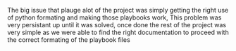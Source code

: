 The big issue that plauge alot of the project was simply getting the right use of python formating and making those playbooks work, This problem was very persistant up until
it was solved, once done the rest of the project was very simple as we were able to find the right documentation to proceed with the correct formating of the playbook files
